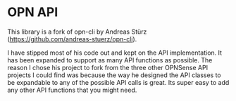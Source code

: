 # OPN API

This library is a fork of opn-cli by Andreas Stürz (https://github.com/andreas-stuerz/opn-cli).

I have stipped most of his code out and kept on the API implementation. It has been expanded to support as many API
functions as possible. The reason I chose his project to fork from the three other OPNSense API projects I could find
was because the way he designed the API classes to be expandable to any of the possible API calls is great.
Its super easy to add any other API functions that you might need.  